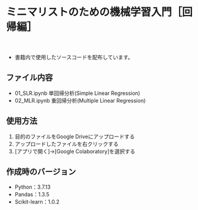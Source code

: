 # ミニマリストのための機械学習入門［回帰編］
　
- 書籍内で使用したソースコードを配布しています。

## ファイル内容

- 01_SLR.ipynb 単回帰分析(Simple Linear Regression)
- 02_MLR.ipynb 重回帰分析(Multiple Linear Regression)

## 使用方法

1. 目的のファイルをGoogle Driveにアップロードする
2. アップロードしたファイルを右クリックする
3. [アプリで開く]→[Google Colaboratory]を選択する

## 作成時のバージョン

- Python：3.7.13
- Pandas：1.3.5
- Scikit-learn：1.0.2
